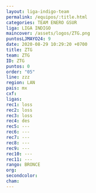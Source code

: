 ```yaml
---
layout: liga-indigo-team
permalink: /equipos/:title.html
categories: TEAM ENERO GSUR
liga: LIGA INDIGO
maincover: /assets/logos/ZTG.png
puntosLJMAYO24: 9
date: 2020-08-29 10:29:20 +0700
title: ZTG
team: ZTG
ID: ZTG
puntos: 0
order: "05"
line: zzz
region: LAN
pais: mx
cxf: 
ligas: 
rec1: loss
rec2: loss
rec3: loss
rec4: des
rec5: ---
rec6: ---
rec7: ---
rec8: ---
rec9: ---
rec10: ---
rec11: ---
rango: BRONCE
org: 
secondcolor: 
cham:
---
```



